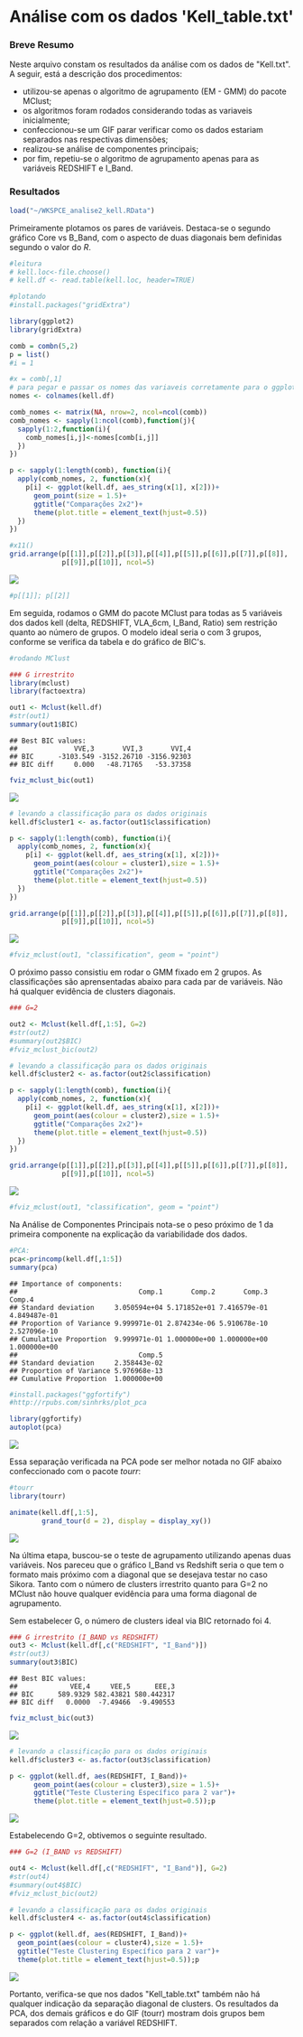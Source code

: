 # Análise com os dados 'Kell_table.txt'

<!-- <style> -->
<!-- body { -->
<!-- text-align: justify} -->
<!-- </style> -->


### Breve Resumo
Neste arquivo constam os resultados da análise com os dados de "Kell.txt". A seguir, está a descrição dos procedimentos:

* utilizou-se apenas o algoritmo de agrupamento (EM - GMM) do pacote MClust;
* os algoritmos foram rodados considerando todas as variaveis inicialmente;
* confeccionou-se um GIF parar verificar como os dados estariam separados nas respectivas dimensões;
* realizou-se análise de componentes principais;
* por fim, repetiu-se o algoritmo de agrupamento apenas para as variáveis REDSHIFT e I_Band.



### Resultados

```r
load("~/WKSPCE_analise2_kell.RData")
```

Primeiramente plotamos os pares de variáveis. Destaca-se o segundo gráfico Core vs B_Band, com o aspecto de duas diagonais bem definidas segundo o valor do $R$.


```r
#leitura
# kell.loc<-file.choose()
# kell.df <- read.table(kell.loc, header=TRUE)

#plotando
#install.packages("gridExtra")

library(ggplot2)
library(gridExtra)

comb = combn(5,2)
p = list()
#i = 1

#x = comb[,1]
# para pegar e passar os nomes das variaveis corretamente para o ggplot
nomes <- colnames(kell.df)

comb_nomes <- matrix(NA, nrow=2, ncol=ncol(comb))
comb_nomes <- sapply(1:ncol(comb),function(j){
  sapply(1:2,function(i){
    comb_nomes[i,j]<-nomes[comb[i,j]]
  })
})

p <- sapply(1:length(comb), function(i){
  apply(comb_nomes, 2, function(x){
    p[i] <- ggplot(kell.df, aes_string(x[1], x[2]))+
      geom_point(size = 1.5)+
      ggtitle("Comparações 2x2")+
      theme(plot.title = element_text(hjust=0.5))
  })  
})

#x11()
grid.arrange(p[[1]],p[[2]],p[[3]],p[[4]],p[[5]],p[[6]],p[[7]],p[[8]],
             p[[9]],p[[10]], ncol=5)
```

![](resultados_analise2_kell_files/figure-html/c1-1.png)<!-- -->

```r
#p[[1]]; p[[2]]
```


Em seguida, rodamos o GMM do pacote MClust para todas as 5 variáveis dos dados kell (delta, REDSHIFT, VLA_6cm, I_Band, Ratio) sem restrição quanto ao número de grupos. O modelo ideal seria o com $3$ grupos, conforme se verifica da tabela e do gráfico de BIC's.



```r
#rodando MClust

### G irrestrito
library(mclust)
library(factoextra)

out1 <- Mclust(kell.df)
#str(out1)
summary(out1$BIC)
```

```
## Best BIC values:
##              VVE,3       VVI,3       VVI,4
## BIC      -3103.549 -3152.26710 -3156.92303
## BIC diff     0.000   -48.71765   -53.37358
```

```r
fviz_mclust_bic(out1)
```

![](resultados_analise2_kell_files/figure-html/c2,-1.png)<!-- -->

```r
# levando a classificação para os dados originais
kell.df$cluster1 <- as.factor(out1$classification)

p <- sapply(1:length(comb), function(i){
  apply(comb_nomes, 2, function(x){
    p[i] <- ggplot(kell.df, aes_string(x[1], x[2]))+
      geom_point(aes(colour = cluster1),size = 1.5)+
      ggtitle("Comparações 2x2")+
      theme(plot.title = element_text(hjust=0.5))
  })  
})

grid.arrange(p[[1]],p[[2]],p[[3]],p[[4]],p[[5]],p[[6]],p[[7]],p[[8]],
             p[[9]],p[[10]], ncol=5)
```

![](resultados_analise2_kell_files/figure-html/c2,-2.png)<!-- -->

```r
#fviz_mclust(out1, "classification", geom = "point")
```

O próximo passo consistiu em rodar o GMM fixado em 2 grupos. As classificações são aprensentadas abaixo para cada par de variáveis. Não há qualquer evidência de clusters diagonais.



```r
### G=2

out2 <- Mclust(kell.df[,1:5], G=2)
#str(out2)
#summary(out2$BIC)
#fviz_mclust_bic(out2)

# levando a classificação para os dados originais
kell.df$cluster2 <- as.factor(out2$classification)

p <- sapply(1:length(comb), function(i){
  apply(comb_nomes, 2, function(x){
    p[i] <- ggplot(kell.df, aes_string(x[1], x[2]))+
      geom_point(aes(colour = cluster2),size = 1.5)+
      ggtitle("Comparações 2x2")+
      theme(plot.title = element_text(hjust=0.5))
  })  
})

grid.arrange(p[[1]],p[[2]],p[[3]],p[[4]],p[[5]],p[[6]],p[[7]],p[[8]],
             p[[9]],p[[10]], ncol=5)
```

![](resultados_analise2_kell_files/figure-html/c4-1.png)<!-- -->

```r
#fviz_mclust(out1, "classification", geom = "point")
```

Na Análise de Componentes Principais nota-se o peso próximo de 1 da primeira componente na explicação da variabilidade dos dados.



```r
#PCA:
pca<-princomp(kell.df[,1:5])
summary(pca)
```

```
## Importance of components:
##                              Comp.1       Comp.2       Comp.3       Comp.4
## Standard deviation     3.050594e+04 5.171852e+01 7.416579e-01 4.849487e-01
## Proportion of Variance 9.999971e-01 2.874234e-06 5.910678e-10 2.527096e-10
## Cumulative Proportion  9.999971e-01 1.000000e+00 1.000000e+00 1.000000e+00
##                              Comp.5
## Standard deviation     2.358443e-02
## Proportion of Variance 5.976968e-13
## Cumulative Proportion  1.000000e+00
```

```r
#install.packages("ggfortify")
#http://rpubs.com/sinhrks/plot_pca

library(ggfortify)
autoplot(pca)
```

![](resultados_analise2_kell_files/figure-html/c5-1.png)<!-- -->


Essa separação verificada na PCA pode ser melhor notada no GIF abaixo confeccionado com o pacote $tourr$:


```r
#tourr
library(tourr)

animate(kell.df[,1:5],
        grand_tour(d = 2), display = display_xy())
```



![](kell.gif)



Na última etapa, buscou-se o teste de agrupamento utilizando apenas duas variáveis. Nos pareceu que o gráfico I_Band vs Redshift seria o que tem o formato mais próximo com a diagonal que se desejava testar no caso Sikora. Tanto com o número de clusters irrestrito quanto para G=2 no MClust não houve qualquer evidência para uma forma diagonal de agrupamento.

Sem estabelecer G, o número de clusters ideal via BIC retornado foi 4.


```r
### G irrestrito (I_BAND vs REDSHIFT)
out3 <- Mclust(kell.df[,c("REDSHIFT", "I_Band")])
#str(out3)
summary(out3$BIC)
```

```
## Best BIC values:
##             VEE,4     VEE,5      EEE,3
## BIC      589.9329 582.43821 580.442317
## BIC diff   0.0000  -7.49466  -9.490553
```

```r
fviz_mclust_bic(out3)
```

![](resultados_analise2_kell_files/figure-html/c7-1.png)<!-- -->

```r
# levando a classificação para os dados originais
kell.df$cluster3 <- as.factor(out3$classification)

p <- ggplot(kell.df, aes(REDSHIFT, I_Band))+
      geom_point(aes(colour = cluster3),size = 1.5)+
      ggtitle("Teste Clustering Específico para 2 var")+
      theme(plot.title = element_text(hjust=0.5));p
```

![](resultados_analise2_kell_files/figure-html/c7-2.png)<!-- -->


Estabelecendo G=2, obtivemos o seguinte resultado.

```r
### G=2 (I_BAND vs REDSHIFT)

out4 <- Mclust(kell.df[,c("REDSHIFT", "I_Band")], G=2)
#str(out4)
#summary(out4$BIC)
#fviz_mclust_bic(out2)

# levando a classificação para os dados originais
kell.df$cluster4 <- as.factor(out4$classification)

p <- ggplot(kell.df, aes(REDSHIFT, I_Band))+
  geom_point(aes(colour = cluster4),size = 1.5)+
  ggtitle("Teste Clustering Específico para 2 var")+
  theme(plot.title = element_text(hjust=0.5));p
```

![](resultados_analise2_kell_files/figure-html/c8-1.png)<!-- -->

Portanto, verifica-se que nos dados "Kell_table.txt" também não há qualquer indicação da separação diagonal de clusters. Os resultados da PCA, dos demais gráficos e do GIF (tourr) mostram dois grupos bem separados com relação a variável REDSHIFT.
